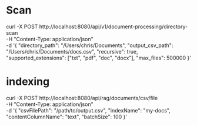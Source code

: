 

# Scan
curl -X POST http://localhost:8080/api/v1/document-processing/directory-scan \
-H "Content-Type: application/json" \
-d '{
"directory_path": "/Users/chris/Documents",
"output_csv_path": "/Users/chris/Documents/docs.csv",
"recursive": true,
"supported_extensions": ["txt", "pdf", "doc", "docx"],
"max_files": 500000
}'


# indexing
curl -X POST http://localhost:8080/api/rag/documents/csv/file \
-H "Content-Type: application/json" \
-d '{
"csvFilePath": "/path/to/output.csv",
"indexName": "my-docs",
"contentColumnName": "text",
"batchSize": 100
}'
